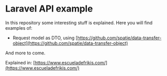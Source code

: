 # Laravel API example

In this repository some interesting stuff is explained. Here you will find examples of:
- Request model as DTO, using [https://github.com/spatie/data-transfer-object](https://github.com/spatie/data-transfer-object)

And more to come.

Explained in: [https://www.escueladefrikis.com/](https://www.escueladefrikis.com/)